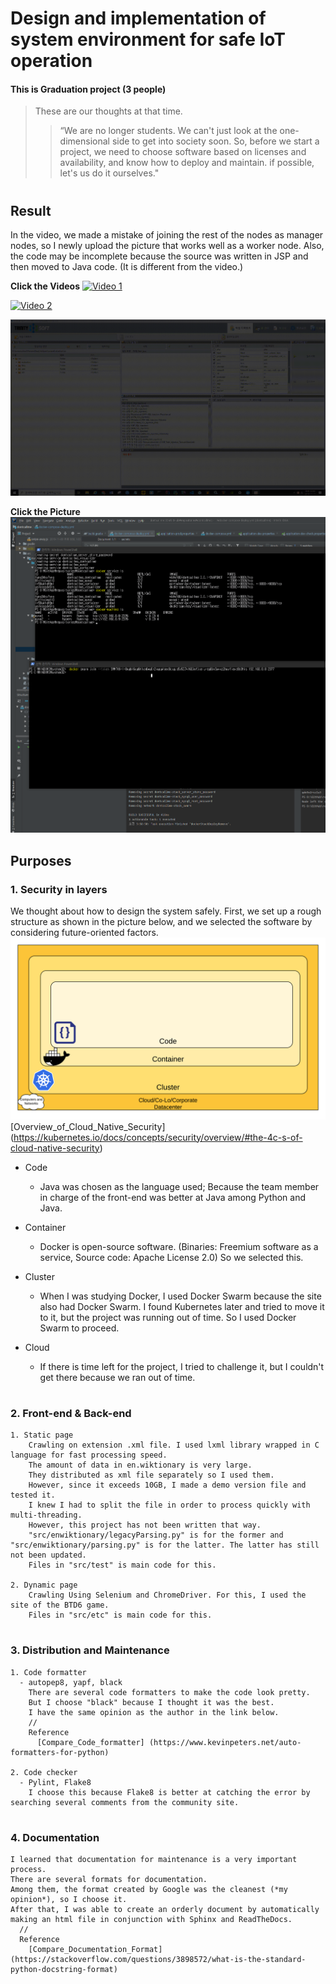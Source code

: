 # Design and implementation of system environment for safe IoT operation

#### This is Graduation project (3 people)

  > These are our thoughts at that time.
  >> “We are no longer students. We can't just look at the one-dimensional side to get into society soon. So, before we start a project, we need to choose software based on licenses and availability, and know how to deploy and maintain. if possible, let's us do it ourselves."

#
## Result
  In the video, we made a mistake of joining the rest of the nodes as manager nodes, so I newly upload the picture that works well as a worker node. Also, the code may be incomplete because the source was written in JSP and then moved to Java code. (It is different from the video.)

**Click the Videos**
[![Video 1](rsrc/Graduation_project_(1).gif)](https://youtu.be/Ky5RnD2LzeE)

[![Video 2](rsrc/Graduation_project_(2).gif)](https://youtu.be/NIk9ZxB-kcs)

[![Video 3](rsrc/Graduation_project_(3).gif)](https://youtu.be/mGXqDwWQtnA)

**Click the Picture**
![Addition 1](rsrc/Graduation_project_add_(1).png)


## Purposes

### 1. Security in layers

  We thought about how to design the system safely. First, we set up a rough structure as shown in the picture below, and we selected the software by considering future-oriented factors.
  ![4C](rsrc/4c.png)
    [Overview_of_Cloud_Native_Security] (<https://kubernetes.io/docs/concepts/security/overview/#the-4c-s-of-cloud-native-security>)

- Code
  - Java was chosen as the language used; Because the team member in charge of the front-end was better at Java among Python and Java.
  
- Container
  - Docker is open-source software. (Binaries: Freemium software as a service, Source code: Apache License 2.0)
    So we selected this.
  
- Cluster
  - When I was studying Docker, I used Docker Swarm because the site also had Docker Swarm. I found Kubernetes later and tried to move it to it, but the project was running out of time. So I used Docker Swarm to proceed.

- Cloud
  - If there is time left for the project, I tried to challenge it, but I couldn't get there because we ran out of time.


#
### 2. Front-end & Back-end

    1. Static page
        Crawling on extension .xml file. I used lxml library wrapped in C language for fast processing speed.
        The amount of data in en.wiktionary is very large.
        They distributed as xml file separately so I used them. 
        However, since it exceeds 10GB, I made a demo version file and tested it. 
        I knew I had to split the file in order to process quickly with multi-threading.
        However, this project has not been written that way.
        "src/enwiktionary/legacyParsing.py" is for the former and "src/enwiktionary/parsing.py" is for the latter. The latter has still not been updated.
        Files in "src/test" is main code for this.

    2. Dynamic page
        Crawling Using Selenium and ChromeDriver. For this, I used the site of the BTD6 game.
        Files in "src/etc" is main code for this.
    
#
### 3. Distribution and Maintenance
    1. Code formatter
      - autopep8, yapf, black
        There are several code formatters to make the code look pretty.
        But I choose "black" because I thought it was the best.
        I have the same opinion as the author in the link below.
        //
        Reference
          [Compare_Code_formatter] (https://www.kevinpeters.net/auto-formatters-for-python)

    2. Code checker
      - Pylint, Flake8
        I choose this because Flake8 is better at catching the error by searching several comments from the community site. 

#
### 4. Documentation
    I learned that documentation for maintenance is a very important process.
    There are several formats for documentation. 
    Among them, the format created by Google was the cleanest (*my opinion*), so I choose it.
    After that, I was able to create an orderly document by automatically making an html file in conjunction with Sphinx and ReadTheDocs. 
      //
      Reference
        [Compare_Documentation_Format] (https://stackoverflow.com/questions/3898572/what-is-the-standard-python-docstring-format)


#
#
